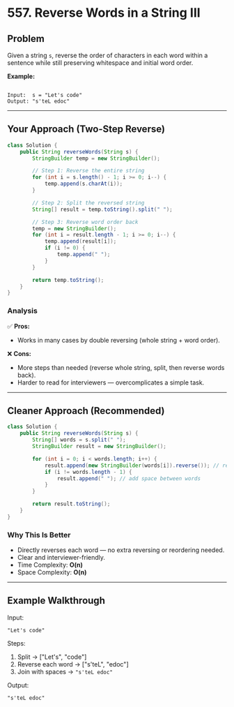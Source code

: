 
# 557. Reverse Words in a String III

## Problem
Given a string `s`, reverse the order of characters in each word within a sentence while still preserving whitespace and initial word order.

**Example:**
```

Input:  s = "Let's code"
Output: "s'teL edoc"

````

---

## Your Approach (Two-Step Reverse)

```java
class Solution {
    public String reverseWords(String s) {
        StringBuilder temp = new StringBuilder();

        // Step 1: Reverse the entire string
        for (int i = s.length() - 1; i >= 0; i--) {
            temp.append(s.charAt(i));
        }

        // Step 2: Split the reversed string
        String[] result = temp.toString().split(" ");

        // Step 3: Reverse word order back
        temp = new StringBuilder();
        for (int i = result.length - 1; i >= 0; i--) {
            temp.append(result[i]);
            if (i != 0) {
                temp.append(" ");
            }
        }

        return temp.toString();
    }
}
````

### Analysis

✅ **Pros:**

* Works in many cases by double reversing (whole string + word order).

❌ **Cons:**

* More steps than needed (reverse whole string, split, then reverse words back).
* Harder to read for interviewers — overcomplicates a simple task.

---

## Cleaner Approach (Recommended)

```java
class Solution {
    public String reverseWords(String s) {
        String[] words = s.split(" ");
        StringBuilder result = new StringBuilder();

        for (int i = 0; i < words.length; i++) {
            result.append(new StringBuilder(words[i]).reverse()); // reverse each word
            if (i != words.length - 1) {
                result.append(" "); // add space between words
            }
        }

        return result.toString();
    }
}
```

### Why This Is Better

* Directly reverses each word — no extra reversing or reordering needed.
* Clear and interviewer-friendly.
* Time Complexity: **O(n)**
* Space Complexity: **O(n)**

---

## Example Walkthrough

Input:

```
"Let's code"
```

Steps:

1. Split → ["Let's", "code"]
2. Reverse each word → ["s'teL", "edoc"]
3. Join with spaces → `"s'teL edoc"`

Output:

```
"s'teL edoc"
```


